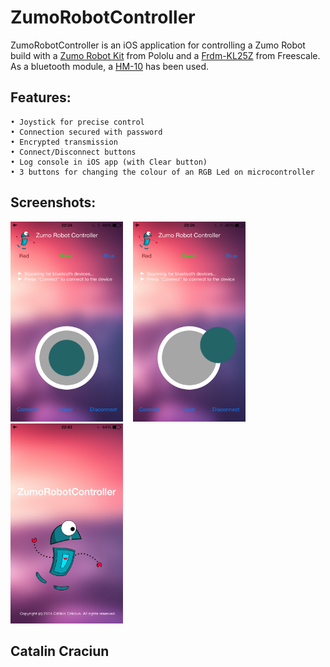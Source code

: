 ZumoRobotController
===================

ZumoRobotController is an iOS application for controlling a Zumo Robot build with a [Zumo Robot Kit](http://www.pololu.com/product/2505) from Pololu and a [Frdm-KL25Z](http://www.freescale.com/webapp/sps/site/prod_summary.jsp?code=FRDM-KL25Z) from Freescale. As a bluetooth module, a [HM-10](http://imall.iteadstudio.com/im130614001.html) has been used.

Features:
---------
	• Joystick for precise control
	• Connection secured with password
	• Encrypted transmission
	• Connect/Disconnect buttons
	• Log console in iOS app (with Clear button)
	• 3 buttons for changing the colour of an RGB Led on microcontroller

Screenshots:
------------
<img alt="App Screenshot 1" src="https://raw.githubusercontent.com/catalincraciun/ZumoRobotController/master/Screenshots/appScreenshot1.PNG" width="180">
&nbsp;&nbsp;
<img alt="App Screenshot 1" src="https://raw.githubusercontent.com/catalincraciun/ZumoRobotController/master/Screenshots/appScreenshot2.PNG" width="180">
&nbsp;&nbsp;
<img alt="App Screenshot 1" src="https://raw.githubusercontent.com/catalincraciun/ZumoRobotController/master/Screenshots/appScreenshot3.PNG" width="180">

Catalin Craciun
---------------

